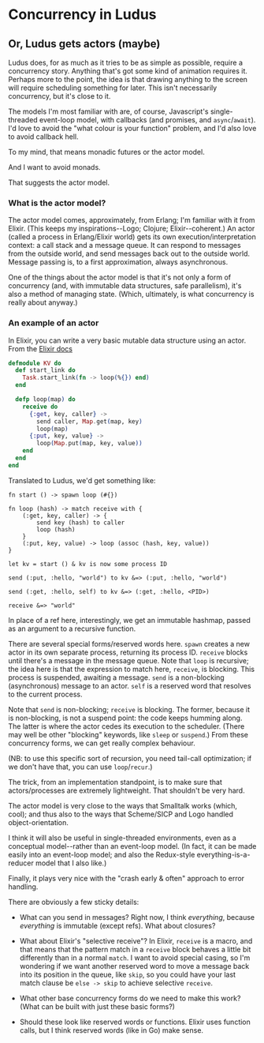 # Concurrency in Ludus
## Or, Ludus gets actors (maybe)

Ludus does, for as much as it tries to be as simple as possible, require a concurrency story. Anything that's got some kind of animation requires it. Perhaps more to the point, the idea is that drawing anything to the screen will require scheduling something for later. This isn't necessarily concurrency, but it's close to it.

The models I'm most familiar with are, of course, Javascript's single-threaded event-loop model, with callbacks (and promises, and `async`/`await`). I'd love to avoid the "what colour is your function" problem, and I'd also love to avoid callback hell.

To my mind, that means monadic futures or the actor model.

And I want to avoid monads.

That suggests the actor model.

### What is the actor model?

The actor model comes, approximately, from Erlang; I'm familiar with it from Elixir. (This keeps my inspirations--Logo; Clojure; Elixir--coherent.) An actor (called a process in Erlang/Elixir world) gets its own execution/interpretation context: a call stack and a message queue. It can respond to messages from the outside world, and send messages back out to the outside world. Message passing is, to a first approximation, always asynchronous.

One of the things about the actor model is that it's not only a form of concurrency (and, with immutable data structures, safe parallelism), it's also a method of managing state. (Which, ultimately, is what concurrency is really about anyway.)



### An example of an actor

In Elixir, you can write a very basic mutable data structure using an actor. From the [Elixir docs](https://elixir-lang.org/getting-started/processes.html#state)

```elixir
defmodule KV do
  def start_link do
    Task.start_link(fn -> loop(%{}) end)
  end

  defp loop(map) do
    receive do
      {:get, key, caller} ->
        send caller, Map.get(map, key)
        loop(map)
      {:put, key, value} ->
        loop(Map.put(map, key, value))
    end
  end
end
```

Translated to Ludus, we'd get something like:

```
fn start () -> spawn loop (#{})

fn loop (hash) -> match receive with {
	(:get, key, caller) -> {
		send key (hash) to caller
		loop (hash)
	}
	(:put, key, value) -> loop (assoc (hash, key, value))
}

let kv = start () & kv is now some process ID

send (:put, :hello, "world") to kv &=> (:put, :hello, "world")

send (:get, :hello, self) to kv &=> (:get, :hello, <PID>)

receive &=> "world"

```

In place of a ref here, interestingly, we get an immutable hashmap, passed as an argument to a recursive function.

There are several special forms/reserved words here. `spawn` creates a new actor in its own separate process, returning its process ID. `receive` blocks until there's a message in the message queue. Note that `loop` is recursive; the idea here is that the expression to match here, `receive`, is blocking. This process is suspended, awaiting a message. `send` is a non-blocking (asynchronous) message to an actor. `self` is a reserved word that resolves to the current process.

Note that `send` is non-blocking; `receive` is blocking. The former, because it is non-blocking, is not a suspend point: the code keeps humming along. The latter is where the actor cedes its execution to the scheduler. (There may well be other "blocking" keywords, like `sleep` or `suspend`.) From these concurrency forms, we can get really complex behaviour.

(NB: to use this specific sort of recursion, you need tail-call optimization; if we don't have that, you can use `loop`/`recur`.)

The trick, from an implementation standpoint, is to make sure that actors/processes are extremely lightweight. That shouldn't be very hard.

The actor model is very close to the ways that Smalltalk works (which, cool); and thus also to the ways that Scheme/SICP and Logo handled object-orientation. 

I think it will also be useful in single-threaded environments, even as a conceptual model--rather than an event-loop model. (In fact, it can be made easily into an event-loop model; and also the Redux-style everything-is-a-reducer model that I also like.)

Finally, it plays very nice with the "crash early & often" approach to error handling.

There are obviously a few sticky details:

* What can you send in messages? Right now, I think _everything_, because _everything_ is immutable (except refs). What about closures?

* What about Elixir's "selective receive"? In Elixir, `receive` is a macro, and that means that the pattern match in a `receive` block behaves a little bit differently than in a normal `match`. I want to avoid special casing, so I'm wondering if we want another reserved word to move a message back into its position in the queue, like `skip`, so you could have your last match clause be `else -> skip` to achieve selective `receive`.

* What other base concurrency forms do we need to make this work? (What can be built with just these basic forms?)

* Should these look like reserved words or functions. Elixir uses function calls, but I think reserved words (like in Go) make sense.

